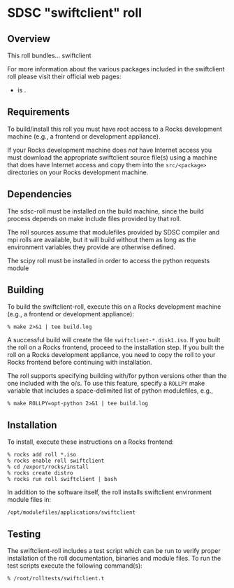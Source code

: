 # SDSC "swiftclient" roll

## Overview

This roll bundles... swiftclient

For more information about the various packages included in the swiftclient roll please visit their official web pages:

- <a href="https://pypi.python.org/pypi/python-swiftclient" target="_blank"></a> is .


## Requirements

To build/install this roll you must have root access to a Rocks development
machine (e.g., a frontend or development appliance).

If your Rocks development machine does *not* have Internet access you must
download the appropriate swiftclient source file(s) using a machine that does
have Internet access and copy them into the `src/<package>` directories on your
Rocks development machine.


## Dependencies

The sdsc-roll must be installed on the build machine, since the build process
depends on make include files provided by that roll.

The roll sources assume that modulefiles provided by SDSC compiler and mpi
rolls are available, but it will build without them as long as the environment
variables they provide are otherwise defined.

The scipy roll must be installed in order to access the python requests module


## Building

To build the swiftclient-roll, execute this on a Rocks development
machine (e.g., a frontend or development appliance):

```shell
% make 2>&1 | tee build.log
```

A successful build will create the file `swiftclient-*.disk1.iso`.  If you built
the roll on a Rocks frontend, proceed to the installation step. If you built the
roll on a Rocks development appliance, you need to copy the roll to your Rocks
frontend before continuing with installation.


The roll supports specifying building with/for python versions other than
the one included with the o/s.  To use this feature, specify a `ROLLPY` make
variable that includes a space-delimited list of python modulefiles, e.g.,

```shell
% make ROLLPY=opt-python 2>&1 | tee build.log
```


## Installation

To install, execute these instructions on a Rocks frontend:

```shell
% rocks add roll *.iso
% rocks enable roll swiftclient
% cd /export/rocks/install
% rocks create distro
% rocks run roll swiftclient | bash
```

In addition to the software itself, the roll installs swiftclient environment
module files in:

```shell
/opt/modulefiles/applications/swiftclient
```


## Testing

The swiftclient-roll includes a test script which can be run to verify proper
installation of the roll documentation, binaries and module files. To
run the test scripts execute the following command(s):

```shell
% /root/rolltests/swiftclient.t 
```

